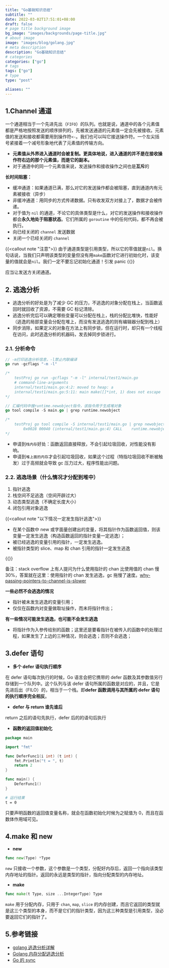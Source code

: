 ```yaml
---
title: "Go基础知识总结"
subtitle: ""
date: 2022-03-02T17:51:01+08:00
draft: false
# page title background image
bg_image: "images/backgrounds/page-title.jpg"
# about image
image: "images/blog/golang.jpg"
# meta description
description: "Go基础知识总结"
# categories
categories: ["go"]
# tags
tags: ["go"]
# type
type: "post"

aliases: ""
---
```


## 1.Channel 通道

一个通道相当于一个先进先出（`FIFO`）的队列。也就是说，通道中的各个元素值都是严格地按照发送的顺序排列的，先被发送通道的元素值一定会先被接收。元素值的发送和接收都需要用到操作符`<-`。我们也可以叫它接送操作符。一个左尖括号紧接着一个减号形象地代表了元素值的传输方向。

-   **元素值从外界进入通道时会被复制。更具体地说，进入通道的并不是在接收操作符右边的那个元素值，而是它的副本。**
-   对于通道中的同一个元素值来说，发送操作和接收操作之间也是**互斥**的

**长时间阻塞：**

-   缓冲通道：如果通道已满，那么对它的发送操作都会被阻塞，直到通道内有元素被接收（异步）
-   非缓冲通道：用同步的方式传递数据。只有收发双方对接上了，数据才会被传递。
-   对于值为 `nil` 的通道，不论它的具体类型是什么，对它的发送操作和接收操作都会**永久地处于阻塞状态**。它们所属的 `goroutine` 中的任何代码，都不再会被执行。
-   向已经关闭的 `channel` 发送数据
-   关闭一个已经关闭的 `channel`

{{<callout note "注意">}}
由于通道类型是引用类型，所以它的零值就是`nil`。换句话说，当我们只声明该类型的变量但没有用`make`函数对它进行初始化时，该变量的值就会是`nil`。我们一定不要忘记初始化通道！引发 panic
{{</callout>}}

应当让发送方关闭通道。

## 2. 逃逸分析

-   逃逸分析的好处是为了减少 GC 的压力，不逃逸的对象分配在栈上，当函数返回时就回收了资源，不需要 GC 标记清除。
-   逃逸分析完后可以确定哪些变量可以分配在栈上，栈的分配比堆快，性能好（逃逸的局部变量会分配在堆上，而没有发送逃逸的则有编辑器分配到栈上）
-   同步消除，如果定义的对象在方法上有同步锁，但在运行时，却只有一个线程在访问，此时逃逸分析的机器码，发去掉同步锁进行。

### 2.1. 分析命令

```go
// -m打印逃逸分析信息，-l禁止内联编译
go run -gcflags "-m -l"

/*
    testProj go run -gcflags "-m -l" internal/test1/main.go
    # command-line-arguments
    internal/test1/main.go:4:2: moved to heap: a
    internal/test1/main.go:5:11: main make([]*int, 1) does not escape
*/

// 汇编代码中搜runtime.newobject指令，该指令用于生成堆对象
go tool compile -S main.go | grep runtime.newobject

/*
    testProj go tool compile -S internal/test1/main.go | grep newobject
        0x0028 00040 (internal/test1/main.go:4) CALL    runtime.newobject(SB)
*/
```

-   申请到`栈内存`好处：函数返回直接释放，不会引起垃圾回收，对性能没有影响。
-   申请到`堆上面的内存`才会引起垃圾回收，如果这个过程（特指垃圾回收不断被触发）过于高频就会导致 gc 压力过大，程序性能出问题。

### 2.2. 逃逸场景（什么情况才分配到堆中）

1. 指针逃逸
2. 栈空间不足逃逸（空间开辟过大）
3. 动态类型逃逸（不确定长度大小）
4. 闭包引用对象逃逸

{{<callout note "以下情况一定发生指针逃逸">}}

-   在某个函数中 new 或字面量创建出的变量，将其指针作为函数返回值，则该变量一定发生逃逸（构造函数返回的指针变量一定逃逸）；
-   被已经逃逸的变量引用的指针，一定发生逃逸。
-   被指针类型的 slice、map 和 chan 引用的指针一定发生逃逸

{{</callout>}}

备注：stack overflow 上有人提问为什么使用指针的 chan 比使用值的 chan 慢 30%，答案就在这里：使用指针的 chan 发生逃逸，gc 拖慢了速度。[why-passing-pointers-to-channel-is-slower](https://stackoverflow.com/questions/41178729/why-passing-pointers-to-channel-is-slower)

**一些必然不会逃逸的情况**

-   指针被未发生逃逸的变量引用；
-   仅仅在函数内对变量做取址操作，而未将指针传出；

**有一些情况可能发生逃逸，也可能不会发生逃逸**

-   将指针作为入参传给别的函数；这里还是要看指针在被传入的函数中的处理过程，如果发生了上边的三种情况，则会逃逸；否则不会逃逸；

## 3.defer 语句

-   **多个 defer 语句执行顺序**

在 defer 语句每次执行的时候，Go 语言会把它携带的 defer 函数及其参数值另行存储到一个队列中。这个队列与该 defer 语句所属的函数是对应的，并且，它是先进后出（FILO）的，相当于一个栈。即**defer 函数调用与其所属的 defer 语句的执行顺序完全相反**。

-   **defer 与 return 谁先谁后**

return 之后的语句先执行，defer 后的的语句后执行

-   **函数的返回值初始化**

```go
package main

import "fmt"

func DeferFunc1(i int) (t int) {
    fmt.Println("t = ", t)
    return 2
}

func main() {
    DeferFunc1()
}
```

```bash
# 运行结果
t = 0
```

只要声明函数的返回值变量名称，就会在函数初始化时候为之赋值为 0，而且在函数体作用域可见。

## 4.make 和 new

-   **new**

```go
func new(Type) *Type
```

`new` 只接收一个参数，这个参数是一个类型，分配好内存后，返回一个指向该类型内存地址的指针。返回的永远是类型的指针，指向分配类型的内存地址。

-   **make**

```go
func make(t Type, size ...IntegerType) Type
```

`make` 用于分配内存，只用于 `chan`, `map`, `slice` 的内存创建，而且它返回的类型就是这三个类型的本身，而不是它们的指针类型，因为这三种类型是引用类型，没必要返回它们的指针了。

## 5.参考链接

-   [golang 逃逸分析详解](https://zhuanlan.zhihu.com/p/91559562)
-   [Golang 内存分配逃逸分析](https://driverzhang.github.io/post/golang%E5%86%85%E5%AD%98%E5%88%86%E9%85%8D%E9%80%83%E9%80%B8%E5%88%86%E6%9E%90/)
-   [Go 的 sync](https://driverzhang.github.io/post/go%E7%9A%84sync.pool%E4%B8%B4%E6%97%B6%E5%AF%B9%E8%B1%A1%E6%B1%A0/)
